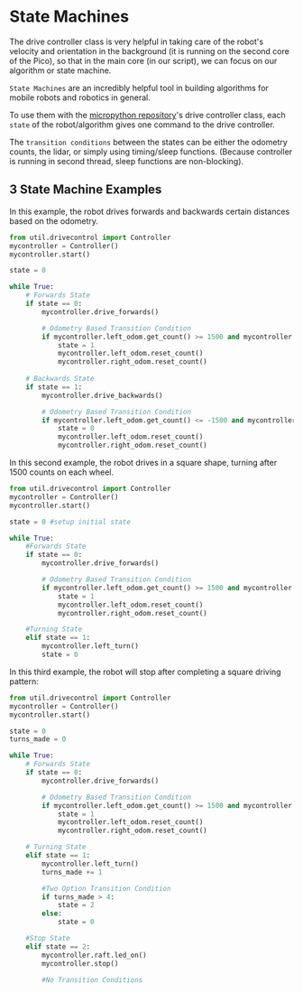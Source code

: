 # State Machines 

The drive controller class is very helpful in taking care of the robot's velocity and orientation in the background (it is running on the second core of the Pico), so that in the main core (in our script), we can focus on our algorithm or state machine. 

`State Machines` are an incredibly helpful tool in building algorithms for mobile robots and robotics in general. 

To use them with the [micropython repository](https://github.com/robotics-crash-course/micropython)'s drive controller class, each `state` of the robot/algorithm gives one command to the drive controller. 

The `transition conditions` between the states can be either the odometry counts, the lidar, or simply using timing/sleep functions. (Because controller is running in second thread, sleep functions are non-blocking). 

## 3 State Machine Examples
In this example, the robot drives forwards and backwards certain distances based on the odometry. 

```python
from util.drivecontrol import Controller
mycontroller = Controller()
mycontroller.start()

state = 0

while True:
    # Forwards State
    if state == 0:
        mycontroller.drive_forwards()

        # Odometry Based Transition Condition
        if mycontroller.left_odom.get_count() >= 1500 and mycontroller.right_odom.get_count() >= 1500:
            state = 1
            mycontroller.left_odom.reset_count()
            mycontroller.right_odom.reset_count()
    
    # Backwards State
    if state == 1:
        mycontroller.drive_backwards()

        # Odometry Based Transition Condition
        if mycontroller.left_odom.get_count() <= -1500 and mycontroller.right_odom.get_count() <= -1500:
            state = 0
            mycontroller.left_odom.reset_count()
            mycontroller.right_odom.reset_count()
```

In this second example, the robot drives in a square shape, turning after 1500 counts on each wheel. 

```python
from util.drivecontrol import Controller
mycontroller = Controller()
mycontroller.start()

state = 0 #setup initial state

while True:
    #Forwards State
    if state == 0:
        mycontroller.drive_forwards()

        # Odometry Based Transition Condition
        if mycontroller.left_odom.get_count() >= 1500 and mycontroller.right_odom.get_count() >= 1500:
            state = 1
            mycontroller.left_odom.reset_count()
            mycontroller.right_odom.reset_count()

    #Turning State
    elif state == 1:
        mycontroller.left_turn()
        state = 0
```

In this third example, the robot will stop after completing a square driving pattern: 

```python
from util.drivecontrol import Controller
mycontroller = Controller()
mycontroller.start()

state = 0
turns_made = 0

while True:
    # Forwards State
    if state == 0:
        mycontroller.drive_forwards()

        # Odometry Based Transition Condition
        if mycontroller.left_odom.get_count() >= 1500 and mycontroller.right_odom.get_count() >= 1500:
            state = 1
            mycontroller.left_odom.reset_count()
            mycontroller.right_odom.reset_count()

    # Turning State
    elif state == 1:
        mycontroller.left_turn()
        turns_made += 1

        #Two Option Transition Condition
        if turns_made > 4:
            state = 2
        else:
            state = 0

    #Stop State
    elif state == 2:
        mycontroller.raft.led_on()
        mycontroller.stop()

        #No Transition Conditions
```



